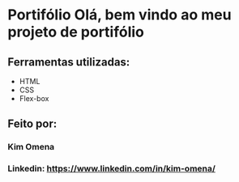 # Portifólio Olá, bem vindo ao meu projeto de portifólio


## Ferramentas utilizadas:

* HTML
* CSS
* Flex-box

## Feito por:
### Kim Omena

### Linkedin: https://www.linkedin.com/in/kim-omena/
